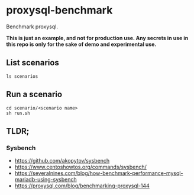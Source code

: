 # proxysql-benchmark
Benchmark proxysql.

**This is just an example, and not for production use. Any secrets in use in this repo is only for the sake of demo and experimental use.**

## List scenarios

```ls scenarios```

## Run a scenario

```
cd scenario/<scenario name>
sh run.sh
```

## TLDR;

### Sysbench

- https://github.com/akopytov/sysbench
- https://www.centoshowtos.org/commands/sysbench/
- https://severalnines.com/blog/how-benchmark-performance-mysql-mariadb-using-sysbench
- https://proxysql.com/blog/benchmarking-proxysql-144
